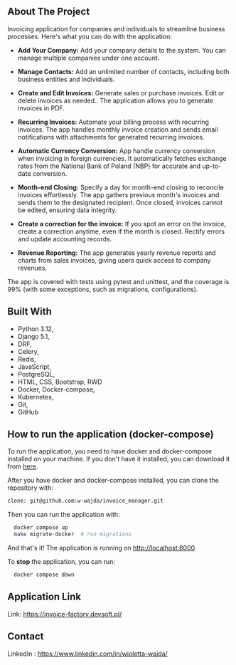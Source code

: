 ## About The Project

Invoicing application for companies and individuals to streamline business processes.
Here's what you can do with the application:

* **Add Your Company:** Add your company details to the system. 
You can manage multiple companies under one account.

* **Manage Contacts:** Add an unlimited number of contacts, including both business entities and individuals.

* **Create and Edit Invoices:** Generate sales or purchase invoices. 
Edit or delete invoices as needed.. 
The application allows you to generate invoices in PDF.

* **Recurring Invoices:** Automate your billing process with recurring invoices. 
The app handles monthly invoice creation and sends email notifications with attachments for generated recurring invoices.

* **Automatic Currency Conversion:** App handle currency conversion when invoicing in foreign currencies. 
It automatically fetches exchange rates from the National Bank of Poland (NBP) for accurate and up-to-date conversion.

* **Month-end Closing:** Specify a day for month-end closing to reconcile invoices effortlessly. 
The app gathers previous month's invoices and sends them to the designated recipient. 
Once closed, invoices cannot be edited, ensuring data integrity.

* **Create a correction for the invoice:** If you spot an error on the invoice, create a correction anytime, even if the month is closed. 
Rectify errors and update accounting records.

* **Revenue Reporting:** The app generates yearly revenue reports and charts from sales invoices, giving users quick access to company revenues.

The app is covered with tests using pytest and unittest, and the coverage is 99% (with some exceptions, such as migrations, configurations).

## Built With

* Python 3.12,
* Django 5.1, 
* DRF,
* Celery, 
* Redis,
* JavaScript,
* PostgreSQL,
* HTML, CSS, Bootstrap, RWD
* Docker, Docker-compose,
* Kubernetes,
* Git, 
* GitHub

## How to run the application (docker-compose)

To run the application, you need to have docker and docker-compose installed on your machine. If you don't have it installed, 
you can download it from [here](https://www.docker.com/products/docker-desktop).

After you have docker and docker-compose installed, you can clone the repository with:

```bash
clone: git@github.com:w-wajda/invoice_manager.git
```
Then you can run the application with:

```bash
  docker compose up
  make migrate-docker  # run migrations
```

And that's it! The application is running on [http://localhost:8000](http://localhost:8000). 

To **stop** the application, you can run:

```bash
  docker compose down
```

## Application Link

Link: https://invoice-factory.devsoft.pl/

## Contact

LinkedIn : https://www.linkedin.com/in/wioletta-wajda/







